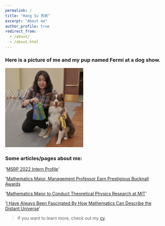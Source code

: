 ```yaml
---
permalink: /
title: "Hang Su 苏航"
excerpt: "About me"
author_profile: true
redirect_from: 
  - /about/
  - /about.html
---
```


 <!-- I will be attending the University of Michigan, Ann Arbor, in 2024 to pursue a PhD degree in Astronomy and Astrophysics. I am also an intern at [Periemter Institute for Theoretical Physics](https://perimeterinstitute.ca/) and [MIT Kavli Institute for Astrophysics and Space Research](https://space.mit.edu/) doing astrophysics research. -->

### Here is a picture of me and my pup named Fermi at a dog show.
 <p>
  <img alt="Fermi" src="/images/Fermi.JPG" width="50%">
</p>

### Some articles/pages about me:

 '[MSRP 2022 Intern Profile](https://oge.mit.edu/msrp/profiles/hang-su/)'

 '[Mathematics Major, Management Professor Earn Prestigious Bucknall Awards](https://www.newhaven.edu/news/blog/2022/bucknall-awards.php)

 '[Mathematics Major to Conduct Theoretical Physics Research at MIT](https://www.newhaven.edu/news/blog/2022/hang-su.php?utm_source=2022-03-20&utm_medium=email&utm_campaign=weeklygallop)'

 ‘[I Have Always Been Fascinated By How Mathematics Can Describe the Distant Universe](https://www.newhaven.edu/news/blog/2021/hang-su-surf.php)’

> If you want to learn more, check out my [cv](/files/Hang_Su_CV.pdf).